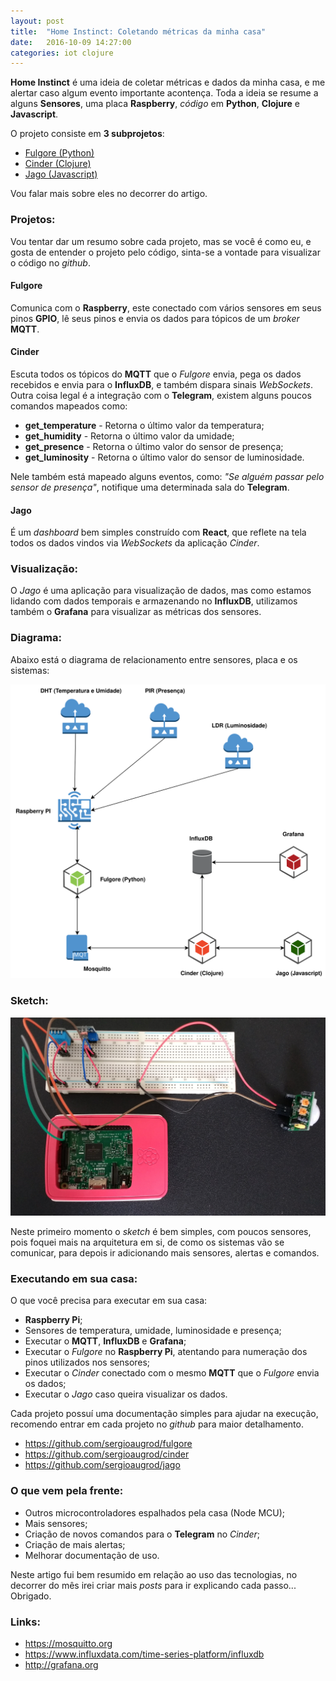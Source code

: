 ```yaml
---
layout: post
title:  "Home Instinct: Coletando métricas da minha casa"
date:   2016-10-09 14:27:00
categories: iot clojure
---
```


**Home Instinct** é uma ideia de coletar métricas e dados da minha casa, e me alertar caso algum evento importante acontença. Toda a ideia se resume a alguns **Sensores**, uma placa **Raspberry**, *código* em **Python**, **Clojure** e **Javascript**.

O projeto consiste em **3 subprojetos**:

* [Fulgore (Python)](https://github.com/sergioaugrod/fulgore)
* [Cinder (Clojure)](https://github.com/sergioaugrod/cinder)
* [Jago (Javascript)](https://github.com/sergioaugrod/jago)

Vou falar mais sobre eles no decorrer do artigo.

### Projetos:

Vou tentar dar um resumo sobre cada projeto, mas se você é como eu, e gosta de entender o projeto pelo código, sinta-se a vontade para visualizar o código no *github*.

#### Fulgore

Comunica com o **Raspberry**, este conectado com vários sensores em seus pinos **GPIO**, lê seus pinos e envia os dados para tópicos de um *broker* **MQTT**.

#### Cinder

Escuta todos os tópicos do **MQTT** que o *Fulgore* envia, pega os dados recebidos e envia para o **InfluxDB**, e também dispara sinais *WebSockets*. Outra coisa legal é a integração com o **Telegram**, existem alguns poucos comandos mapeados como:

* **get_temperature** - Retorna o último valor da temperatura;
* **get_humidity** - Retorna o último valor da umidade;
* **get_presence** - Retorna o último valor do sensor de presença;
* **get_luminosity** - Retorna o último valor do sensor de luminosidade.

Nele também está mapeado alguns eventos, como: *"Se alguém passar pelo sensor de presença"*, notifique uma determinada sala do **Telegram**.

#### Jago

É um *dashboard* bem simples construído com **React**, que reflete na tela todos os dados vindos via *WebSockets* da aplicação *Cinder*.

### Visualização:

O *Jago* é uma aplicação para visualização de dados, mas como estamos lidando com dados temporais e armazenando no **InfluxDB**, utilizamos também o **Grafana** para visualizar as métricas dos sensores.

### Diagrama:

Abaixo está o diagrama de relacionamento entre sensores, placa e os sistemas:

![Home Instinct Diagram](/assets/images/home_instinct_diagram.svg)

### Sketch:

![Home Instinct Sketch](/assets/images/home_instinct_sketch.jpg)

Neste primeiro momento o *sketch* é bem simples, com poucos sensores, pois foquei mais na arquitetura em si, de como os sistemas vão se comunicar, para depois ir adicionando mais sensores, alertas e comandos.

### Executando em sua casa:

O que você precisa para executar em sua casa:

* **Raspberry Pi**;
* Sensores de temperatura, umidade, luminosidade e presença;
* Executar o **MQTT**, **InfluxDB** e **Grafana**;
* Executar o *Fulgore* no **Raspberry Pi**, atentando para numeração dos pinos utilizados nos sensores;
* Executar o *Cinder* conectado com o mesmo **MQTT** que o *Fulgore* envia os dados;
* Executar o *Jago* caso queira visualizar os dados.

Cada projeto possuí uma documentação simples para ajudar na execução, recomendo entrar em cada projeto no *github* para maior detalhamento.

* <https://github.com/sergioaugrod/fulgore>
* <https://github.com/sergioaugrod/cinder>
* <https://github.com/sergioaugrod/jago>

### O que vem pela frente:

* Outros microcontroladores espalhados pela casa (Node MCU);
* Mais sensores;
* Criação de novos comandos para o **Telegram** no *Cinder*;
* Criação de mais alertas;
* Melhorar documentação de uso.

Neste artigo fui bem resumido em relação ao uso das tecnologias, no decorrer do mês irei criar mais *posts* para ir explicando cada passo... Obrigado.

### Links:

* <https://mosquitto.org>
* <https://www.influxdata.com/time-series-platform/influxdb>
* <http://grafana.org>
